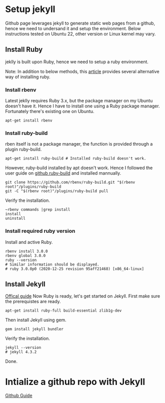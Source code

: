 # Setup jekyll
Github page leverages jekyll to generate static web pages from a github, hence we need to undersand it and setup the environment.
Below instructions tested on Ubuntu 22, other version or Linux kernel may vary.

## Install Ruby
jeklly is built upon Ruby, hence we need to setup a ruby environment.

Note: In addition to below methods, this [article](https://www.ruby-lang.org/en/documentation/installation/) provides several alternative way of installing ruby.
### Install rbenv
Latest jeklly requires Ruby 3.x, but the package manager on my Ubuntu doesn't have it. Hence I have to install one using a Ruby package manager. Fortunately there's existing one on Ubuntu.
```shell
apt-get install rbenv
```
### Install ruby-build
rben itself is not a package manager, the function is provided through a plugin ruby-build. 
```shell
apt-get install ruby-build # Installed ruby-build doesn't work.
```
However, ruby-build installed by apt doesn't work. Hence I followed the user guide on [github ruby-build](https://github.com/rbenv/ruby-build) and installed mannually.
```shell
git clone https://github.com/rbenv/ruby-build.git "$(rbenv root)"/plugins/ruby-build
git -C "$(rbenv root)"/plugins/ruby-build pull
```
Verify the installation.
```shell
~rbenv commands |grep install
install
uninstall
```
### Install required ruby version
Install and active Ruby.
```shell
rbenv install 3.0.0
rbenv global 3.0.0
ruby --version
# Similar information should be displayed.
# ruby 3.0.0p0 (2020-12-25 revision 95aff21468) [x86_64-linux]
```
## Install Jekyll
[Offical guide](https://jekyllrb.com/docs/installation/ubuntu/)
Now Ruby is ready, let's get started on Jekyll.
First make sure the prerequistes are ready.
```
apt-get install ruby-full build-essential zlib1g-dev
```
Then install Jekyll using gem.
```
gem install jekyll bundler
```
Verify the installation.
```
jekyll --version
# jekyll 4.3.2
```
Done.


# Intialize a github repo with Jekyll
[Github Guide](https://docs.github.com/en/pages/setting-up-a-github-pages-site-with-jekyll/creating-a-github-pages-site-with-jekyll)

